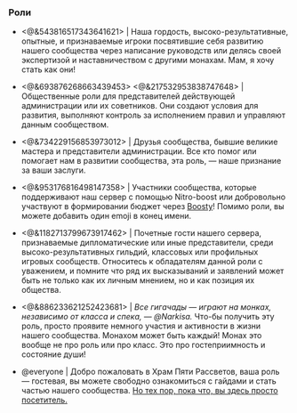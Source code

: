 ### Роли

 - <@&543816517343641621> | Наша гордость, высоко-результативные, опытные, и признаваемые игроки посвятившие себя развитию нашего сообщества через написание руководств или делясь своей экспертизой и наставничеством с другими монахам. Мам, я хочу стать как они!


 - <@&693876268663439453> <@&217532953838747648> | Общественные роли для представителей действующей администрации или их советников. Они создают условия для развития, выполняют контроль за исполнением правил и управляют данным сообществом.


 - <@&734229156853973012> | Друзья сообщества, бывшие великие мастера и представители администрации. Все кто помог или помогает нам в развитии сообщества, эта роль, — наше признание за ваши заслуги.


 - <@&953176816498147358> | Участники сообщества, которые поддерживают наш сервер с помощью Nitro-boost или добровольно участвуют в формировании бюджет через [Boosty](https://boosty.to/nims)! Помимо роли, вы можете добавить один emoji в конец имени.


 - <@&1182713799673917462> | Почетные гости нашего сервера, признаваемые дипломатические или иные представители, среди высоко-результативных гильдий, классовых или профильных игровых сообществ. Относитесь к обладателям данной роли с уважением, и помните что ряд их высказываний и заявлений может быть не только как их личным мнением, но и как позиция их общества.


 - <@&886233621252423681> | *Все гигачады — играют на монках, независимо от класса и спека, — @Narkisa.* Что-бы получить эту роль, просто проявите немного участия и активности в жизни нашего сообщества. Монахом может быть каждый! Монах это вообще не про роль или про класс. Это про гостеприимность и состояние души!

 - @everyone | Добро пожаловать в Храм Пяти Рассветов, ваша роль — гостевая, вы можете свободно ознакомиться с гайдами и стать частью нашего сообщества. [Но тех пор, пока что, вы здесь просто посетитель.](https://youtu.be/LbbxQqKXUIk?t=28)